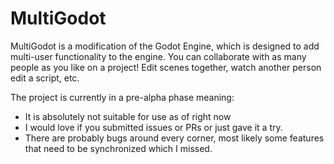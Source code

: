 # MultiGodot

MultiGodot is a modification of the Godot Engine, which is designed
to add multi-user functionality to the engine. You can collaborate 
with as many people as you like on a project! Edit scenes together,
watch another person edit a script, etc.

The project is currently in a pre-alpha phase meaning:

  - It is absolutely not suitable for use as of right now
  - I would love if you submitted issues or PRs or just gave it 
    a try.
  - There are probably bugs around every corner, most likely some 
    features that need to be synchronized which I missed.

